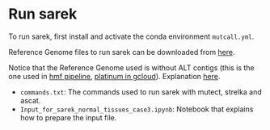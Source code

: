 # Run sarek

To run sarek, first install and activate the conda environment ```mutcall.yml```.

Reference Genome files to run sarek can be downloaded from [here](https://www.ncbi.nlm.nih.gov/datasets/genome/GCF_000001405.40/).

Notice that the Reference Genome used is without ALT contigs (this is the one used in [hmf pipeline](https://github.com/hartwigmedical/pipeline5), [platinum in gcloud](https://github.com/hartwigmedical/platinum)). Explanation [here](https://lh3.github.io/2017/11/13/which-human-reference-genome-to-use).

- ```commands.txt```: The commands used to run sarek with mutect, strelka and ascat.
- ```Input_for_sarek_normal_tissues_case3.ipynb```: Notebook that explains how to prepare the input file.
